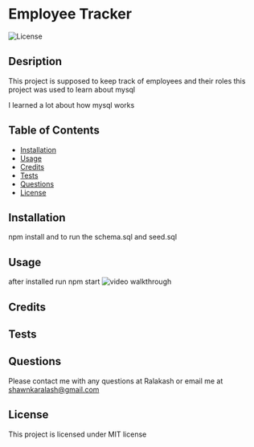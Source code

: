 # Employee Tracker
  ![License](https://img.shields.io/badge/license-MIT-blue.svg)
  ## Desription
  
  This project is supposed to keep track of employees and their roles
  this project was used to learn about mysql
  
  
  I learned a lot about how mysql works 
  
  ## Table of Contents

  - [Installation](#installation)
  - [Usage](#usage)
  - [Credits](#credits)
  - [Tests](#tests)
  - [Questions](#questions)
  - [License](#license)


  ## Installation

  npm install and to run the schema.sql and seed.sql

  ## Usage 

  after installed run npm start
  ![video walkthrough](https://youtu.be/3i8JQfBEc3E)

  ## Credits

  

  ## Tests

  

  ## Questions

  Please contact me with any questions at Ralakash
  or email me at shawnkaralash@gmail.com

  ## License
  This project is licensed under MIT license

  
